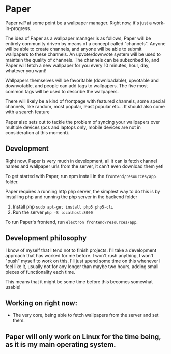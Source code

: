 # Paper

Paper *will* at some point be a wallpaper manager. Right now, it's just a work-in-progress.

The idea of Paper as a wallpaper manager is as follows, Paper will be entirely community driven by means of a concept called "channels". Anyone will be able to create channels, and anyone will be able to submit wallpapers to these channels. An upvote/downvote system will be used to maintain the quality of channels. The channels can be subscribed to, and Paper will fetch a new wallpaper for you every 10 minutes, hour, day, whatever you want!

Wallpapers themselves will be favoritable (downloadable), upvotable and downvotable, and people can add tags to wallpapers. The five most common tags will be used to describe the wallpapers.

There will likely be a kind of frontpage with featured channels, some special channels, like random, most popular, least popular etc... It should also come with a search feature

Paper also sets out to tackle the problem of syncing your wallpapers over multiple devices (pcs and laptops only, mobile devices are not in consideration at this moment).

## Development

Right now, Paper is very much in development, all it can is fetch channel names and wallpaper urls from the server, it can't even download them yet!

To get started with Paper, run npm install in the `frontend/resources/app` folder.

Paper requires a running http php server, the simplest way to do this is by installing php and running the php server in the backend folder

1. Install php `sudo apt-get install php5 php5-cli`
2. Run the server `php -S localhost:8000`

To run Paper's frontend, run `electron frontend/resources/app`.

## Development philosophy

I know of myself that I tend not to finish projects. I'll take a development approach that has worked for me before. I won't rush anything, I won't "push" myself to work on this. I'll just spend some time on this whenever I feel like it, usually not for any longer than maybe two hours, adding small pieces of functionality each time.

This means that it might be some time before this becomes somewhat usable!

## Working on right now:

- The very core, being able to fetch wallpapers from the server and set them.

## Paper will only work on Linux for the time being, as it is my main operating system.
